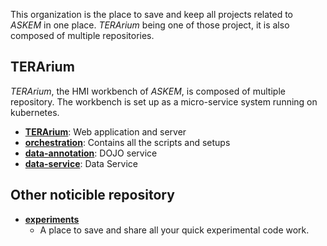 This organization is the place to save and keep all projects related to _ASKEM_
in one place. _TERArium_ being one of those project, it is also composed of
multiple repositories.

## TERArium

_TERArium_, the HMI workbench of _ASKEM_, is composed of multiple repository.
The workbench is set up as a micro-service system running on kubernetes.

* [__TERArium__](https://github.com/DARPA-ASKEM/TERArium): Web application and server
* [__orchestration__](https://github.com/DARPA-ASKEM/orchestration): Contains all the scripts and setups
* [__data-annotation__](https://github.com/DARPA-ASKEM/data-annotation): DOJO service
* [__data-service__](https://github.com/DARPA-ASKEM/data-service): Data Service

## Other noticible repository

* [__experiments__](https://github.com/DARPA-ASKEM/experiments)
  * A place to save and share all your quick experimental code work.
